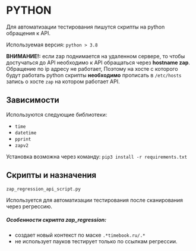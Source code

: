 # PYTHON

Для автоматизации тестирования пишутся скрипты на python обращения к API.

Используемая версия: `python > 3.8`

**ВНИМАНИЕ!:** если zap поднимается на удаленном сервере, то чтобы достучаться до API
необходимо к API обращаться через **hostname zap**. Обращение по ip адресу не работает,
Поэтому на хосте с которого будут работать python скрипты **необходимо** прописать в `/etc/hosts` запись о хосте `zap` на котором работает API.

## Зависимости

Используются следующие библиотеки:
* `time`
* `datetime`
* `pprint`
* `zapv2`

Установка возможна через команду:
    `pip3 install -r requirements.txt`

## Скрипты и назначения

`zap_regression_api_script.py`

Используется для автоматизации тестирования после сканирования через регрессию.

##### Особенности скрипта zap_regression:

* создает новый контекст по маске `.*timebook.ru/.*`
* не использует пауков тестирует только по ссылкам регрессии.
